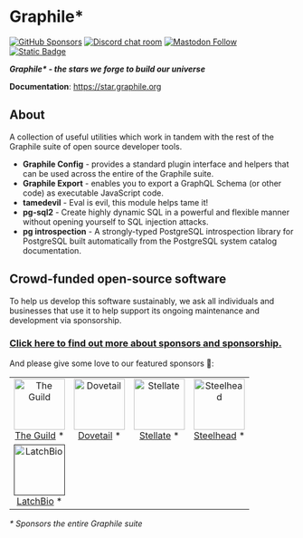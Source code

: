 # Graphile\*

[![GitHub Sponsors](https://img.shields.io/github/sponsors/benjie?color=%23ea4aaa&label=github%20sponsors)](https://github.com/sponsors/benjie)
[![Discord chat room](https://img.shields.io/discord/489127045289476126.svg)](http://discord.gg/graphile)
[![Mastodon Follow](https://img.shields.io/mastodon/follow/109982006777922021?domain=https%3A%2F%2Ffosstodon.org&style=flat&label=mastodon&color=%236364FF)](https://fosstodon.org/@graphile)
[![Static Badge](https://img.shields.io/badge/bsky-graphile.org-blue?style=flat&color=%230285FF)](https://bsky.app/profile/graphile.org)

_**Graphile\* - the stars we forge to build our universe**_

**Documentation**: https://star.graphile.org

## About

A collection of useful utilities which work in tandem with the rest of the
Graphile suite of open source developer tools.

- **Graphile Config** - provides a standard plugin interface and helpers that
  can be used across the entire of the Graphile suite.
- **Graphile Export** - enables you to export a GraphQL Schema (or other code)
  as executable JavaScript code.
- **tamedevil** - Eval is evil, this module helps tame it!
- **pg-sql2** - Create highly dynamic SQL in a powerful and flexible manner
  without opening yourself to SQL injection attacks.
- **pg introspection** - A strongly-typed PostgreSQL introspection library for
  PostgreSQL built automatically from the PostgreSQL system catalog
  documentation.

<!-- SPONSORS_BEGIN -->

## Crowd-funded open-source software

To help us develop this software sustainably, we ask all individuals and
businesses that use it to help support its ongoing maintenance and development
via sponsorship.

### [Click here to find out more about sponsors and sponsorship.](https://www.graphile.org/sponsor/)

And please give some love to our featured sponsors 🤩:

<table><tr>
<td align="center"><a href="https://www.the-guild.dev/"><img src="https://graphile.org/images/sponsors/theguild.png" width="90" height="90" alt="The Guild" /><br />The Guild</a> *</td>
<td align="center"><a href="https://dovetailapp.com/"><img src="https://graphile.org/images/sponsors/dovetail.png" width="90" height="90" alt="Dovetail" /><br />Dovetail</a> *</td>
<td align="center"><a href="https://stellate.co/"><img src="https://graphile.org/images/sponsors/Stellate.png" width="90" height="90" alt="Stellate" /><br />Stellate</a> *</td>
<td align="center"><a href="https://gosteelhead.com/"><img src="https://graphile.org/images/sponsors/steelhead.svg" width="90" height="90" alt="Steelhead" /><br />Steelhead</a> *</td>
</tr><tr>
<td align="center"><a href=""><img src="https://graphile.org/images/sponsors/latchbio.jpg" width="90" height="90" alt="LatchBio" /><br />LatchBio</a> *</td>
</tr></table>

<em>\* Sponsors the entire Graphile suite</em>

<!-- SPONSORS_END -->

